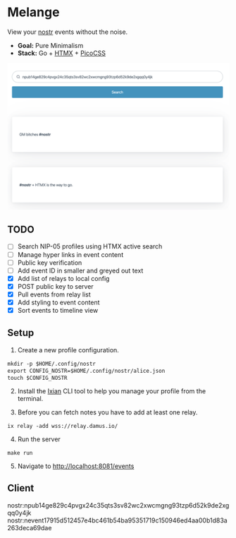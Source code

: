 # Melange

View your [nostr](https://nostr.com/) events without the noise.

- **Goal:** Pure Minimalism
- **Stack:** Go + [HTMX](https://htmx.org/) + [PicoCSS](https://picocss.com/)

![Timeline](docs/timeline.png)

## TODO

- [ ] Search NIP-05 profiles using HTMX active search
- [ ] Manage hyper links in event content
- [ ] Public key verification
- [ ] Add event ID in smaller and greyed out text
- [X] Add list of relays to local config
- [X] POST public key to server
- [X] Pull events from relay list
- [X] Add styling to event content
- [X] Sort events to timeline view

## Setup

1. Create a new profile configuration.

```shell
mkdir -p $HOME/.config/nostr
export CONFIG_NOSTR=$HOME/.config/nostr/alice.json
touch $CONFIG_NOSTR
```

2. Install the [Ixian](https://github.com/dextrouz/ixian) CLI tool to help you manage your profile from the terminal.

3. Before you can fetch notes you have to add at least one relay.

```shell
ix relay -add wss://relay.damus.io/
```

4. Run the server

```shell
make run
```

5. Navigate to [http://localhost:8081/events](http://localhost:8081/events)

## Client

nostr:npub14ge829c4pvgx24c35qts3sv82wc2xwcmgng93tzp6d52k9de2xgqq0y4jk
nostr:nevent17915d512457e4bc461b54ba95351719c150946ed4aa00b1d83a263deca69dae
